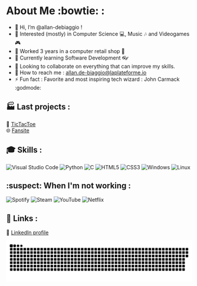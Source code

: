 # About Me :bowtie: :
- 👋 Hi, I’m @allan-debiaggio !
- 👀 Interested (mostly) in Computer Science 💻, Music 🎶 and Videogames 🎮
- 💼 Worked 3 years in a computer retail shop 🔧
- 🌱 Currently learning Software Development 👓 
- 💞️ Looking to collaborate on everything that can improve my skills.
- 📧 How to reach me : allan.de-biaggio@laplateforme.io
- ⚡ Fun fact : Favorite and most inspiring tech wizard : John Carmack :godmode:

## 🏭 Last projects : 
🐍 [TicTacToe](https://github.com/allan-debiaggio/Tictactoe/tree/Allan)  
🌐 [Fansite](https://github.com/allan-debiaggio/Fansite/tree/Allan)

## 🎓 Skills :
![Visual Studio Code](https://img.shields.io/badge/Visual%20Studio%20Code-0078d7.svg?style=for-the-badge&logo=visual-studio-code&logoColor=white)
![Python](https://img.shields.io/badge/python-3670A0?style=for-the-badge&logo=python&logoColor=ffdd54)
![C](https://img.shields.io/badge/c-%2300599C.svg?style=for-the-badge&logo=c&logoColor=white)
![HTML5](https://img.shields.io/badge/html5-%23E34F26.svg?style=for-the-badge&logo=html5&logoColor=white)
![CSS3](https://img.shields.io/badge/css3-%231572B6.svg?style=for-the-badge&logo=css3&logoColor=white)
![Windows](https://img.shields.io/badge/Windows-0078D6?style=for-the-badge&logo=windows&logoColor=white)
![Linux](https://img.shields.io/badge/Linux-FCC624?style=for-the-badge&logo=linux&logoColor=black)


## :suspect: When I'm not working :
![Spotify](https://img.shields.io/badge/Spotify-1ED760?style=for-the-badge&logo=spotify&logoColor=white)
![Steam](https://img.shields.io/badge/steam-%23000000.svg?style=for-the-badge&logo=steam&logoColor=white)
![YouTube](https://img.shields.io/badge/YouTube-%23FF0000.svg?style=for-the-badge&logo=YouTube&logoColor=white)
![Netflix](https://img.shields.io/badge/Netflix-E50914?style=for-the-badge&logo=netflix&logoColor=white)

## 🚀 Links :
🔗 [LinkedIn profile](www.linkedin.com/in/allan-de-biaggio-b7125a337)

![snake gif](https://github.com/allan-debiaggio/allan-debiaggio/blob/output/github-snake-dark.svg)
<!---
allan-debiaggio/allan-debiaggio is a ✨ special ✨ repository because its `README.md` (this file) appears on your GitHub profile.
You can click the Preview link to take a look at your changes.
--->
